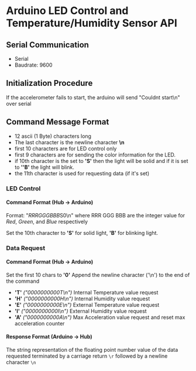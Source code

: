 # Arduino LED Control and Temperature/Humidity Sensor API

## Serial Communication

- Serial
- Baudrate: 9600

## Initialization Procedure

If the accelerometer fails to start, the arduino will send "Couldnt start\n" over serial

## Command Message Format

- 12 ascii (1 Byte) characters long
- The last character is the newline character **\n**
- first 10 characters are for LED control only
- first 9 characters are for sending the color information for the LED.
- if 10th character is the set to **'S'** then the light will be solid and if it is set to **''B'** the light will blink.
- the 11th character is used for requesting data (if it's set)

### LED Control 

#### Command Format (Hub -> Arduino)

Format: "*RRRGGGBBB*S0\n" where RRR GGG BBB are the integer value for *Red*, *Green*, and *Blue* respectively

Set the 10th character to **'S'** for solid light, **'B'** for blinking light.

### Data Request

#### Command Format (Hub -> Arduino)

Set the first 10 chars to **'0'**
Append the newline character ('\n') to the end of the command

- **'T'** *("0000000000T\n")* Internal Temperature value request
- **'H'** *("0000000000H\n")* Internal Humidity value request
- **'E'** *("0000000000E\n")* External Temperature value request
- **'I'** *("0000000000I\n")* External Humidity value request
- **'A'** *("0000000000A\n")* Max Acceleration value request and reset max acceleration counter

#### Response Format (Arduino -> Hub)

The string representation of the floating point number value of the data requested terminated by a carriage return `\r` followed by a newline character `\n`
